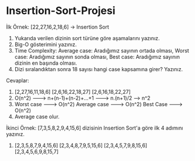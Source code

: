 # Insertion-Sort-Projesi
 İlk Örnek: [22,27,16,2,18,6] -> Insertion Sort

1. Yukarıda verilen dizinin sort türüne göre aşamalarını yazınız.
2. Big-O gösterimini yazınız.
3. Time Complexity: Average case: Aradığımız sayının ortada olması, Worst case: Aradığımız sayının sonda olması, Best case: Aradığımız sayının dizinin en başında olması.
4. Dizi sıralandıktan sonra 18 sayısı hangi case kapsamına girer? 
Yazınız.
     
 Cevaplar:
 
1. [2,27,16,11,18,6]
   [2,6,16,22,18,27]
   [2,6,16,18,22,27]
2. O(n^2) ---> n+(n-1)+(n-2)+...+1 ---> n.(n+1)/2 --> n^2
3. Worst case ---> O(n^2)
   Average case ---> O(n^2)
   Best Case ---> O(n^2)
4. Average case olur.

İkinci Örnek: [7,3,5,8,2,9,4,15,6] dizisinin Insertion Sort'a göre ilk 4 adımını yazınız.
 
 1. [2,3,5,8,7,9,4,15,6]
    [2,3,4,8,7,9,5,15,6]
    [2,3,4,5,7,9,8,15,6]
    [2,3,4,5,6,9,8,15,7]


